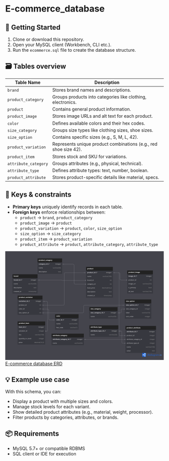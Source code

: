# E-commerce_database

## 📌 Getting Started

1. Clone or download this repository.
2. Open your MySQL client (Workbench, CLI etc.).
3. Run the `ecommerce.sql` file to create the database structure.

## 🗃️ Tables overview

| Table Name          | Description |
|---------------------|-------------|
| `brand`             | Stores brand names and descriptions. |
| `product_category`  | Groups products into categories like clothing, electronics. |
| `product`           | Contains general product information. |
| `product_image`     | Stores image URLs and alt text for each product. |
| `color`             | Defines available colors and their hex codes. |
| `size_category`     | Groups size types like clothing sizes, shoe sizes. |
| `size_option`       | Contains specific sizes (e.g., S, M, L, 42). |
| `product_variation` | Represents unique product combinations (e.g., red shoe size 42). |
| `product_item`      | Stores stock and SKU for variations. |
| `attribute_category`| Groups attributes (e.g., physical, technical). |
| `attribute_type`    | Defines attribute types: text, number, boolean. |
| `product_attribute` | Stores product-specific details like material, specs. |

## 🔑 Keys & constraints

- **Primary keys** uniquely identify records in each table.
- **Foreign keys** enforce relationships between:
  - `product` → `brand`, `product_category`
  - `product_image` → `product`
  - `product_variation` → `product`, `color`, `size_option`
  - `size_option` → `size_category`
  - `product_item` → `product_variation`
  - `product_attribute` → `product`, `attribute_category`, `attribute_type`

![IMG](/ecommerce.png)
[E-commerce database ERD](https://dbdiagram.io/d/E-commerce-DB-68089e051ca52373f5013e58)

## 💡 Example use case

With this schema, you can:

- Display a product with multiple sizes and colors.
- Manage stock levels for each variant.
- Show detailed product attributes (e.g., material, weight, processor).
- Filter products by categories, attributes, or brands.

## 📦 Requirements

- MySQL 5.7+ or compatible RDBMS
- SQL client or IDE for execution
